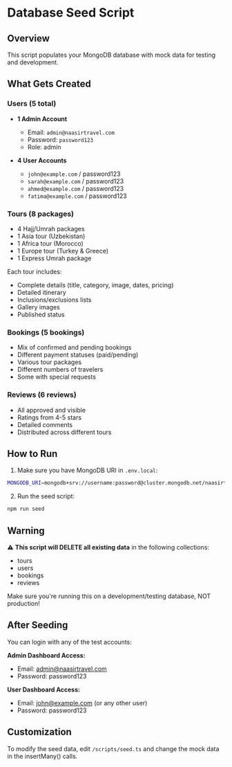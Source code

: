 # Database Seed Script

## Overview
This script populates your MongoDB database with mock data for testing and development.

## What Gets Created

### Users (5 total)
- **1 Admin Account**
  - Email: `admin@naasirtravel.com`
  - Password: `password123`
  - Role: admin

- **4 User Accounts**
  - `john@example.com` / password123
  - `sarah@example.com` / password123
  - `ahmed@example.com` / password123
  - `fatima@example.com` / password123

### Tours (8 packages)
- 4 Hajj/Umrah packages
- 1 Asia tour (Uzbekistan)
- 1 Africa tour (Morocco)
- 1 Europe tour (Turkey & Greece)
- 1 Express Umrah package

Each tour includes:
- Complete details (title, category, image, dates, pricing)
- Detailed itinerary
- Inclusions/exclusions lists
- Gallery images
- Published status

### Bookings (5 bookings)
- Mix of confirmed and pending bookings
- Different payment statuses (paid/pending)
- Various tour packages
- Different numbers of travelers
- Some with special requests

### Reviews (6 reviews)
- All approved and visible
- Ratings from 4-5 stars
- Detailed comments
- Distributed across different tours

## How to Run

1. Make sure you have MongoDB URI in `.env.local`:
```bash
MONGODB_URI=mongodb+srv://username:password@cluster.mongodb.net/naasirtravel
```

2. Run the seed script:
```bash
npm run seed
```

## Warning

⚠️ **This script will DELETE all existing data** in the following collections:
- tours
- users
- bookings
- reviews

Make sure you're running this on a development/testing database, NOT production!

## After Seeding

You can login with any of the test accounts:

**Admin Dashboard Access:**
- Email: admin@naasirtravel.com
- Password: password123

**User Dashboard Access:**
- Email: john@example.com (or any other user)
- Password: password123

## Customization

To modify the seed data, edit `/scripts/seed.ts` and change the mock data in the insertMany() calls.

